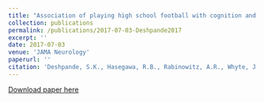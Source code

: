 ```yaml
---
title: "Association of playing high school football with cognition and mental health later in life"
collection: publications
permalink: /publications/2017-07-03-Deshpande2017
excerpt: ''
date: 2017-07-03
venue: 'JAMA Neurology'
paperurl: ''
citation: 'Deshpande, S.K., Hasegawa, R.B., Rabinowitz, A.R., Whyte, J., Roan, C.L., Tabatabaei, A., Baiocchi, M., Karlawish, J.H., Master, C.L., and Small, D.S. (2017). &quot; Association of playing high school football with cognition and mental health later in life &quot; <i> JAMA Neurology </i>.'
---
```




[Download paper here](http://skdeshpande91.github.io/files/Deshpande2017_jama_neurology.pdf)

